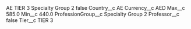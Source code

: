 <?xml version="1.0" encoding="UTF-8"?>
<CustomMetadata xmlns="http://soap.sforce.com/2006/04/metadata" xmlns:xsi="http://www.w3.org/2001/XMLSchema-instance" xmlns:xsd="http://www.w3.org/2001/XMLSchema">
    <label>AE TIER 3 Specialty Group 2</label>
    <protected>false</protected>
    <values>
        <field>Country__c</field>
        <value xsi:type="xsd:string">AE</value>
    </values>
    <values>
        <field>Currency__c</field>
        <value xsi:type="xsd:string">AED</value>
    </values>
    <values>
        <field>Max__c</field>
        <value xsi:type="xsd:double">585.0</value>
    </values>
    <values>
        <field>Min__c</field>
        <value xsi:type="xsd:double">440.0</value>
    </values>
    <values>
        <field>ProfessionGroup__c</field>
        <value xsi:type="xsd:string">Specialty Group 2</value>
    </values>
    <values>
        <field>Professor__c</field>
        <value xsi:type="xsd:boolean">false</value>
    </values>
    <values>
        <field>Tier__c</field>
        <value xsi:type="xsd:string">TIER 3</value>
    </values>
</CustomMetadata>
